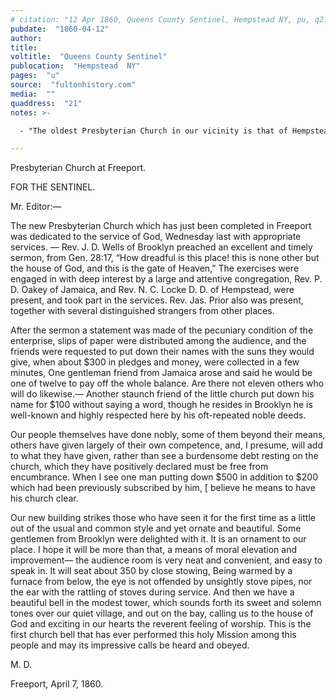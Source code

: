 ```yaml
---
# citation: "12 Apr 1860, Queens County Sentinel, Hempstead NY, pu, q21, fultonhistory.com."
pubdate:  "1860-04-12"
author: 
title: 
voltitle:  "Queens County Sentinel"
publocation:  "Hempstead  NY"
pages:  "u"
source:  "fultonhistory.com"
media:  ""
quaddress:  "21"
notes: >-

  - "The oldest Presbyterian Church in our vicinity is that of Hempstead, which places, its first organization in 1644. Freeport church looks to Hempstead as its parental source and was organized in 1849 as the first Presbyterian Church of Raynor South." (05 Oct 1877, South Side Observer, Rockville Center NY, p1, q24, fultonhistory.com.)

---
```


Presbyterian Church at Freeport. 

FOR THE SENTINEL.

Mr. Editor:— 

The new Presbyterian Church which has just been completed in Freeport was dedicated to the service of God, Wednesday last with appropriate services. — Rev. J. D. Wells of Brooklyn preached an excellent and timely sermon, from Gen. 28:17, “How dreadful is this place! this is none other but the house of God, and this is the gate of Heaven,” The exercises were engaged in with deep interest by a large and attentive congregation, Rev. P. D. Oakey of Jamaica, and Rev. N. C. Locke D. D. of Hempstead, were present, and took part in the services. Rev. Jas. Prior also was present, together with several distinguished strangers from other places. 

After the sermon a statement was made of the pecuniary condition of the enterprise, slips of paper were distributed among the audience, and the friends were requested to put down their names with the suns they would give, when about $300 in pledges and money, were collected in a few minutes, One gentleman friend from Jamaica arose and said he would be one of twelve to pay off the whole balance. Are there not eleven others who will do likewise.— Another staunch friend of the little church put down his name for $100 without saying a word, though he resides in Brooklyn he is well-known and highly respected here by his oft-repeated noble deeds. 

Our people themselves have done nobly, some of them beyond their means, others have given largely of their own competence, and, I presume, will add to what they have given, rather than see a burdensome debt resting on the church, which they have positively declared must be free from encumbrance. When I see one man putting down $500 in addition to $200 which had been previously subscribed by him, [ believe he means to have his church clear. 

Our new building strikes those who have seen it for the first time as a little out of the usual and common style and yet ornate and beautiful. Some gentlemen from Brooklyn were delighted with it. It is an ornament to our place. I hope it will be more than that, a means of moral elevation and improvement— the audience room is very neat and convenient, and easy to speak in. It will seat about 350 by close stowing, Being warmed by a furnace from below, the eye is not offended by unsightly stove pipes, nor the ear with the rattling of stoves during service. And then we have a beautiful bell in the modest tower, which sounds forth its sweet and solemn tones over our quiet village, and out on the bay, calling us to the house of God and exciting in our hearts the reverent feeling of worship. This is the first church bell that has ever performed this holy Mission among this people and may its impressive calls be heard and obeyed. 

M. D. 

Freeport, April 7, 1860.

